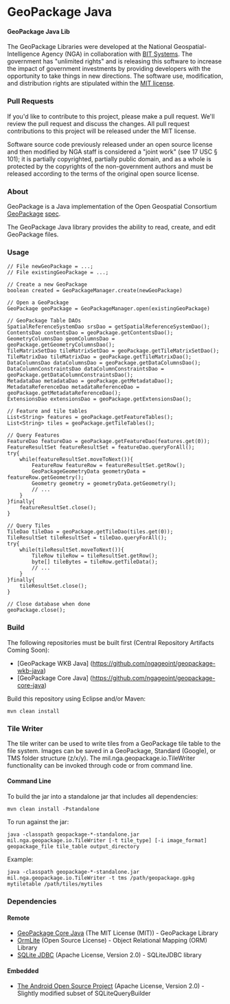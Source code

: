 # GeoPackage Java

#### GeoPackage Java Lib ####

The GeoPackage Libraries were developed at the National Geospatial-Intelligence Agency (NGA) in collaboration with [BIT Systems](https://www.bit-sys.com/index.jsp). The government has "unlimited rights" and is releasing this software to increase the impact of government investments by providing developers with the opportunity to take things in new directions. The software use, modification, and distribution rights are stipulated within the [MIT license](http://choosealicense.com/licenses/mit/).

### Pull Requests ###
If you'd like to contribute to this project, please make a pull request. We'll review the pull request and discuss the changes. All pull request contributions to this project will be released under the MIT license.

Software source code previously released under an open source license and then modified by NGA staff is considered a "joint work" (see 17 USC § 101); it is partially copyrighted, partially public domain, and as a whole is protected by the copyrights of the non-government authors and must be released according to the terms of the original open source license.

### About ###

GeoPackage is a Java implementation of the Open Geospatial Consortium [GeoPackage](http://www.geopackage.org/) [spec](http://www.geopackage.org/spec/).

The GeoPackage Java library provides the ability to read, create, and edit GeoPackage files.

### Usage ###

    // File newGeoPackage = ...;
    // File existingGeoPackage = ...;
    
    // Create a new GeoPackage
    boolean created = GeoPackageManager.create(newGeoPackage)
    
    // Open a GeoPackage
    GeoPackage geoPackage = GeoPackageManager.open(existingGeoPackage)
    
    // GeoPackage Table DAOs
    SpatialReferenceSystemDao srsDao = getSpatialReferenceSystemDao();
    ContentsDao contentsDao = geoPackage.getContentsDao();
    GeometryColumnsDao geomColumnsDao = geoPackage.getGeometryColumnsDao();
    TileMatrixSetDao tileMatrixSetDao = geoPackage.getTileMatrixSetDao();
    TileMatrixDao tileMatrixDao = geoPackage.getTileMatrixDao();
    DataColumnsDao dataColumnsDao = geoPackage.getDataColumnsDao();
    DataColumnConstraintsDao dataColumnConstraintsDao = geoPackage.getDataColumnConstraintsDao();
    MetadataDao metadataDao = geoPackage.getMetadataDao();
    MetadataReferenceDao metadataReferenceDao = geoPackage.getMetadataReferenceDao();
    ExtensionsDao extensionsDao = geoPackage.getExtensionsDao();
    
    // Feature and tile tables
    List<String> features = geoPackage.getFeatureTables();
    List<String> tiles = geoPackage.getTileTables();
    
    // Query Features
    FeatureDao featureDao = geoPackage.getFeatureDao(features.get(0));
    FeatureResultSet featureResultSet = featureDao.queryForAll();
    try{
        while(featureResultSet.moveToNext()){
            FeatureRow featureRow = featureResultSet.getRow();
            GeoPackageGeometryData geometryData = featureRow.getGeometry();
            Geometry geometry = geometryData.getGeometry();
            // ...
        }
    }finally{
        featureResultSet.close();
    }
    
    // Query Tiles
    TileDao tileDao = geoPackage.getTileDao(tiles.get(0));
    TileResultSet tileResultSet = tileDao.queryForAll();
    try{
        while(tileResultSet.moveToNext()){
            TileRow tileRow = tileResultSet.getRow();
            byte[] tileBytes = tileRow.getTileData();
            // ...
        }
    }finally{
        tileResultSet.close();
    }
    
    // Close database when done
    geoPackage.close();

### Build ###

The following repositories must be built first (Central Repository Artifacts Coming Soon):
* [GeoPackage WKB Java] (https://github.com/ngageoint/geopackage-wkb-java)
* [GeoPackage Core Java] (https://github.com/ngageoint/geopackage-core-java)

Build this repository using Eclipse and/or Maven:

    mvn clean install

### Tile Writer ###

The tile writer can be used to write tiles from a GeoPackage tile table to the file system.  Images can be saved in a GeoPackage, Standard (Google), or TMS folder structure (z/x/y).  The mil.nga.geopackage.io.TileWriter functionality can be invoked through code or from command line.

#### Command Line ####

To build the jar into a standalone jar that includes all dependencies:

    mvn clean install -Pstandalone

To run against the jar:

    java -classpath geopackage-*-standalone.jar mil.nga.geopackage.io.TileWriter [-t tile_type] [-i image_format] geopackage_file tile_table output_directory

Example:

    java -classpath geopackage-*-standalone.jar mil.nga.geopackage.io.TileWriter -t tms /path/geopackage.gpkg mytiletable /path/tiles/mytiles

### Dependencies ###

#### Remote ####

* [GeoPackage Core Java](https://github.com/ngageoint/geopackage-core-java) (The MIT License (MIT)) - GeoPackage Library
* [OrmLite](http://ormlite.com/) (Open Source License) - Object Relational Mapping (ORM) Library
* [SQLite JDBC](https://bitbucket.org/xerial/sqlite-jdbc) (Apache License, Version 2.0) - SQLiteJDBC library

#### Embedded ####

* [The Android Open Source Project](https://source.android.com/) (Apache License, Version 2.0) - Slightly modified subset of SQLiteQueryBuilder
